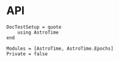 # API

```@meta
DocTestSetup = quote
    using AstroTime
end
```

```@autodocs
Modules = [AstroTime, AstroTime.Epochs]
Private = false
```
